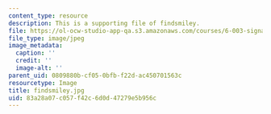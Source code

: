 ```yaml
---
content_type: resource
description: This is a supporting file of findsmiley.
file: https://ol-ocw-studio-app-qa.s3.amazonaws.com/courses/6-003-signals-and-systems-fall-2011/83a28a07c057f42c6d0d47279e5b956c_findsmiley.jpg
file_type: image/jpeg
image_metadata:
  caption: ''
  credit: ''
  image-alt: ''
parent_uid: 0809880b-cf05-0bfb-f22d-ac450701563c
resourcetype: Image
title: findsmiley.jpg
uid: 83a28a07-c057-f42c-6d0d-47279e5b956c
---
```

